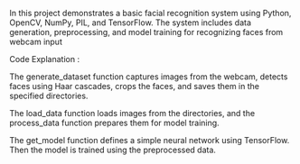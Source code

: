In this project demonstrates a basic facial recognition system using Python, OpenCV, NumPy, PIL, and TensorFlow. The system includes data generation, preprocessing, and model training for recognizing faces from webcam input

Code Explanation :

The generate_dataset function captures images from the webcam, detects faces using Haar cascades, crops the faces, and saves them in the specified directories.

The load_data function loads images from the directories, and the process_data function prepares them for model training.

The get_model function defines a simple neural network using TensorFlow.  Then the model is trained using the preprocessed data.
